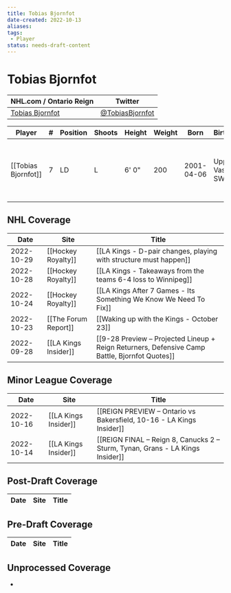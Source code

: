 ```yaml
---
title: Tobias Bjornfot
date-created: 2022-10-13
aliases: 
tags:
 - Player
status: needs-draft-content
---
```


# Tobias Bjornfot

NHL.com / Ontario Reign | Twitter
-|-
[Tobias Bjornfot](https://www.nhl.com/player/tobias-bjornfot-8481600) | [@TobiasBjornfot](https://twitter.com/TobiasBjornfot)

Player | \# | Position | Shoots | Height | Weight | Born | Birthplace | Draft 
-|-|-|-|-|-|-|-|-
[[Tobias Bjornfot]] | 7 | LD | L | 6' 0" | 200 | 2001-04-06 | Upplands Vasby, SWE | 2019 LAK, 1st rd, 22nd pk (22nd overall)




## NHL  Coverage
| Date       | Site                 | Title                                                             |
| ---------- | -------------------- | ----------------------------------------------------------------- |
| 2022-10-29 | [[Hockey Royalty]]   | [[LA Kings - D-pair changes, playing with structure must happen]] |
| 2022-10-28 | [[Hockey Royalty]]   | [[LA Kings - Takeaways from the teams 6-4 loss to Winnipeg]]      |
| 2022-10-24 | [[Hockey Royalty]]   | [[LA Kings After 7 Games - Its Something We Know We Need To Fix]] |
| 2022-10-23 | [[The Forum Report]] | [[Waking up with the Kings - October 23]]                         |
| 2022-09-28 | [[LA Kings Insider]] |  [[9-28 Preview – Projected Lineup + Reign Returners, Defensive Camp Battle, Bjornfot Quotes]]



## Minor League Coverage
| Date | Site | Title |
| ---- | ---- | ----- |
| 2022-10-16 | [[LA Kings Insider]]   | [[REIGN PREVIEW – Ontario vs Bakersfield, 10-16 - LA Kings Insider]]           |
| 2022-10-14 | [[LA Kings Insider]]   | [[REIGN FINAL – Reign 8, Canucks 2 – Sturm, Tynan, Grans - LA Kings Insider]]   |



## Post-Draft Coverage
Date | Site |  Title
---|---|---



## Pre-Draft Coverage
Date | Site |  Title
---|---|---


## Unprocessed Coverage
- 
